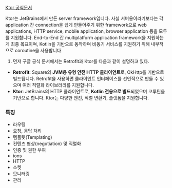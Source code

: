 [Ktor 공식문서](https://ktor.io/docs/intellij-idea.html)

Ktor는 JetBrains에서 만든 server framework입니다. 사실 서버용이라기보다는 각 application 간 connection을 쉽게 만들어주기 위한 framework으로 web applications, HTTP service, mobile application, browser application 등을 모두를 지원합니다.
End-to-End 간 multiplatform application framework을 지원하는 게 최종 목표이며, Kotlin을 기반으로 동작하며 비동기 서비스를 지원하기 위해 내부적으로 coroutine을 사용합니다

1. 먼저 구글 공식 문서에서는 Retrofit과 Ktor를 다음과 같이 설명하고 있다.

- **Retrofit**: Square의 **JVM용 유형 안전 HTTP 클라이언트**로, OkHttp를 기반으로 빌드됩니다. Retrofit을 사용하면 클라이언트 인터페이스를 선언적으로 만들 수 있으며 여러 직렬화 라이브러리를 지원합니다.
- **Ktor**: JetBrains의 HTTP 클라이언트로, **Kotlin 전용으로 빌드**되었으며 코루틴을 기반으로 합니다. Ktor는 다양한 엔진, 직렬 변환기, 플랫폼을 지원합니다.

### 특징
- 라우팅  
- 요청, 응답 처리  
- 템플릿(Templating)  
- 컨텐츠 협상(negotiation) 및 직렬화  
- 인증 및 권한 부여  
- ions  
- HTTP  
- 소켓  
- 모니터링  
- 관리


